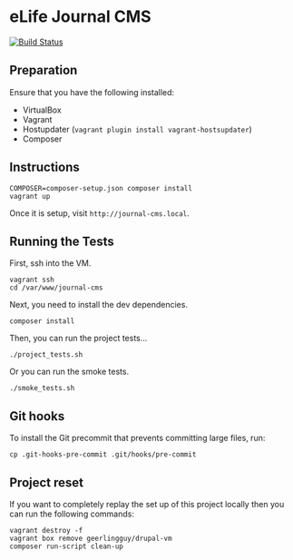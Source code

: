 # eLife Journal CMS

[![Build Status](http://ci--alfred.elifesciences.org/buildStatus/icon?job=test-journal-cms)](http://ci--alfred.elifesciences.org/job/test-journal-cms/)

## Preparation

Ensure that you have the following installed:

- VirtualBox
- Vagrant
- Hostupdater (`vagrant plugin install vagrant-hostsupdater`)
- Composer

## Instructions

```
COMPOSER=composer-setup.json composer install
vagrant up
```

Once it is setup, visit `http://journal-cms.local`.

## Running the Tests

First, ssh into the VM.

```
vagrant ssh
cd /var/www/journal-cms
```

Next, you need to install the dev dependencies.

```
composer install
```

Then, you can run the project tests...

```
./project_tests.sh
```

Or you can run the smoke tests.

```
./smoke_tests.sh
```

## Git hooks

To install the Git precommit that prevents committing large files, run:

```
cp .git-hooks-pre-commit .git/hooks/pre-commit
```

## Project reset

If you want to completely replay the set up of this project locally then you can run the following commands:

```
vagrant destroy -f
vagrant box remove geerlingguy/drupal-vm
composer run-script clean-up
```
